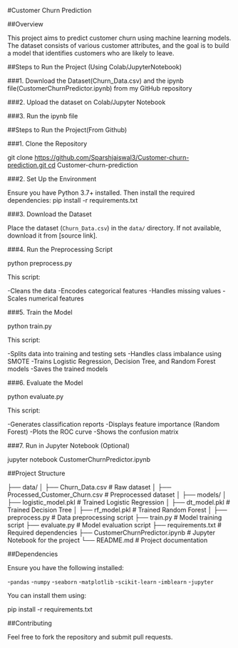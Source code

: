#Customer Churn Prediction

##Overview

This project aims to predict customer churn using machine learning models. The dataset consists of various customer attributes, and the goal is to build a model that identifies customers who are likely to leave.

##Steps to Run the Project (Using Colab/JupyterNotebook)

###1. Download the Dataset(Churn_Data.csv) and the ipynb file(CustomerChurnPredictor.ipynb) from my GitHub repository

###2. Upload the dataset on Colab/Jupyter Notebook

###3. Run the ipynb file

##Steps to Run the Project(From Github)

###1. Clone the Repository

git clone https://github.com/Sparshjaiswal3/Customer-churn-prediction.git cd Customer-churn-prediction

###2. Set Up the Environment

Ensure you have Python 3.7+ installed. Then install the required dependencies:
pip install -r requirements.txt

###3. Download the Dataset

Place the dataset (`Churn_Data.csv`) in the `data/` directory. If not available, download it from [source link].

###4. Run the Preprocessing Script

python preprocess.py

This script:

-Cleans the data
-Encodes categorical features
-Handles missing values
-Scales numerical features

###5. Train the Model

python train.py

This script:

-Splits data into training and testing sets
-Handles class imbalance using SMOTE
-Trains Logistic Regression, Decision Tree, and Random Forest models
-Saves the trained models

###6. Evaluate the Model

python evaluate.py

This script:

-Generates classification reports
-Displays feature importance (Random Forest)
-Plots the ROC curve
-Shows the confusion matrix

###7. Run in Jupyter Notebook (Optional)

jupyter notebook CustomerChurnPredictor.ipynb

##Project Structure

├── data/ │ ├── Churn_Data.csv # Raw dataset │ ├── Processed_Customer_Churn.csv # Preprocessed dataset │ ├── models/ │ ├── logistic_model.pkl # Trained Logistic Regression │ ├── dt_model.pkl # Trained Decision Tree │ ├── rf_model.pkl # Trained Random Forest │ ├── preprocess.py # Data preprocessing script ├── train.py # Model training script ├── evaluate.py # Model evaluation script ├── requirements.txt # Required dependencies ├── CustomerChurnPredictor.ipynb # Jupyter Notebook for the project └── README.md # Project documentation

##Dependencies

Ensure you have the following installed:

-`pandas`
-`numpy`
-`seaborn`
-`matplotlib`
-`scikit-learn`
-`imblearn`
-`jupyter`

You can install them using:

pip install -r requirements.txt

##Contributing

Feel free to fork the repository and submit pull requests.
